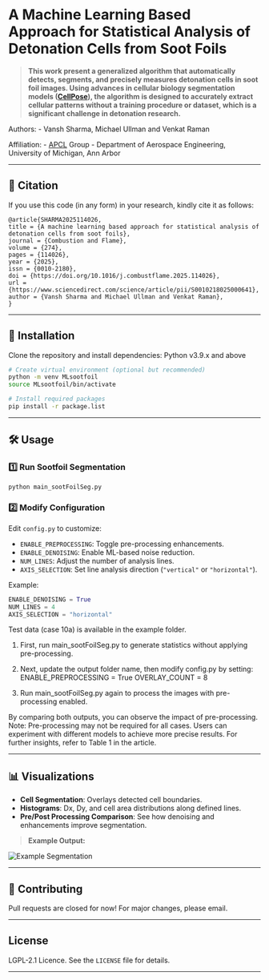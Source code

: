 # A Machine Learning Based Approach for Statistical Analysis of Detonation Cells from Soot Foils

> **This work present a generalized algorithm that automatically detects, segments, and precisely measures detonation cells in soot foil images. Using advances in cellular biology segmentation models ([CellPose](https://cellpose.readthedocs.io/en/latest/index.html)), the algorithm is designed to accurately extract cellular patterns without a training procedure or dataset, which is a significant challenge in detonation research.**

Authors: 
    - Vansh Sharma, Michael Ullman and Venkat Raman

Affiliation: 
    - [APCL](https://sites.google.com/umich.edu/apcl/home?authuser=0) Group 
    - Department of Aerospace Engineering, University of Michigan, Ann Arbor

---

## 📜 Citation
If you use this code (in any form) in your research, kindly cite it as follows:

```
@article{SHARMA2025114026,
title = {A machine learning based approach for statistical analysis of detonation cells from soot foils},
journal = {Combustion and Flame},
volume = {274},
pages = {114026},
year = {2025},
issn = {0010-2180},
doi = {https://doi.org/10.1016/j.combustflame.2025.114026},
url = {https://www.sciencedirect.com/science/article/pii/S0010218025000641},
author = {Vansh Sharma and Michael Ullman and Venkat Raman},
}
```

---

## 🚀 Installation

Clone the repository and install dependencies:
Python v3.9.x and above

```bash
# Create virtual environment (optional but recommended)
python -m venv MLsootfoil
source MLsootfoil/bin/activate 

# Install required packages
pip install -r package.list
```

---

## 🛠️ Usage

### 1️⃣ **Run Sootfoil Segmentation**

```bash
python main_sootFoilSeg.py
```

### 2️⃣ **Modify Configuration**

Edit `config.py` to customize:

- `ENABLE_PREPROCESSING`: Toggle pre-processing enhancements.
- `ENABLE_DENOISING`: Enable ML-based noise reduction.
- `NUM_LINES`: Adjust the number of analysis lines.
- `AXIS_SELECTION`: Set line analysis direction (`"vertical"` or `"horizontal"`).

Example:

```python
ENABLE_DENOISING = True
NUM_LINES = 4
AXIS_SELECTION = "horizontal"
```
Test data (case 10a) is available in the example folder.

1. First, run main_sootFoilSeg.py to generate statistics without applying pre-processing.

2. Next, update the output folder name, then modify config.py by setting:
ENABLE_PREPROCESSING = True
OVERLAY_COUNT = 8
3. Run main_sootFoilSeg.py again to process the images with pre-processing enabled.

By comparing both outputs, you can observe the impact of pre-processing.
Note: Pre-processing may not be required for all cases. Users can experiment with different models to achieve more precise results. For further insights, refer to Table 1 in the article.

---

## 📊 Visualizations

- **Cell Segmentation**: Overlays detected cell boundaries.
- **Histograms**: Dx, Dy, and cell area distributions along defined lines.
- **Pre/Post Processing Comparison**: See how denoising and enhancements improve segmentation.

> **Example Output:**

![Example Segmentation](https://raw.githubusercontent.com/vanshs1/ML_DetonationCells_SootFoil/main/example/example_from_Sharma_et_al_CnF.png)


---

## 🤝 Contributing

Pull requests are closed for now! For major changes, please email.

---

##  License

LGPL-2.1 Licence. See the `LICENSE` file for details.

---



